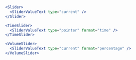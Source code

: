 <script>
import Docs from '../_Docs.md';
</script>

<Docs>

```jsx copyHighlight|slot=usage{2}
<Slider>
  <SliderValueText type="current" />
</Slider>
```

```jsx copyHighlight|slot=time-slider{2}
<TimeSlider>
  <SliderValueText type="pointer" format="time" />
</TimeSlider>
```

```jsx copyHighlight|slot=volume-slider{2}
<VolumeSlider>
  <SliderValueText type="current" format="percentage" />
</VolumeSlider>
```

</Docs>
